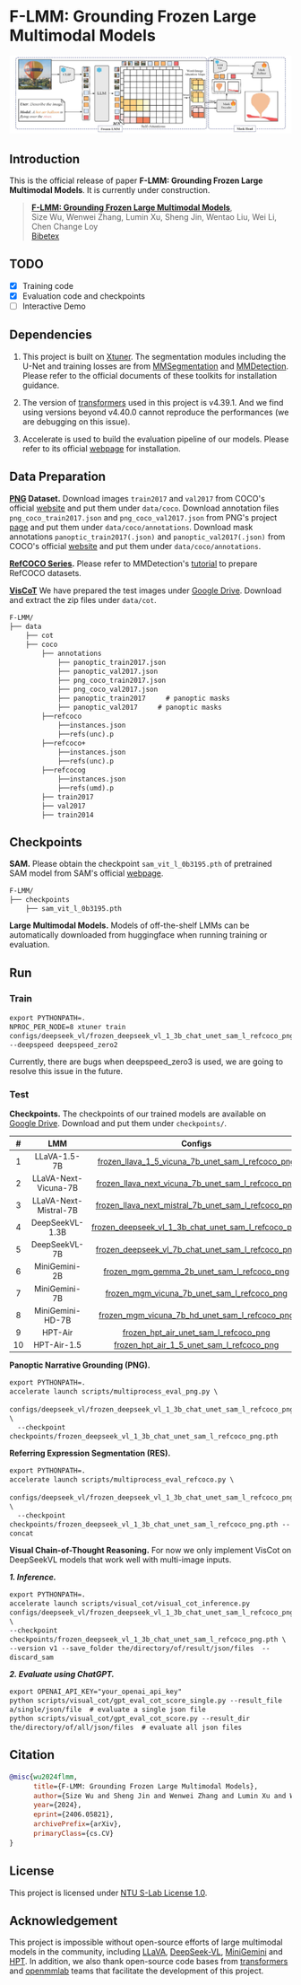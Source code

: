 # F-LMM: Grounding Frozen Large Multimodal Models
![](flmm_pipeline.jpg)
## Introduction

This is the official release of paper **F-LMM: Grounding Frozen Large Multimodal Models**. 
It is currently under construction.

> [**F-LMM: Grounding Frozen Large Multimodal Models**](https://arxiv.org/abs/2406.05821),            
> Size Wu, Wenwei Zhang, Lumin Xu, Sheng Jin, Wentao Liu, Wei Li, Chen Change Loy            
> [Bibetex](https://github.com/wusize/F-LMM#citation)

## TODO
- [x] Training code
- [x] Evaluation code and checkpoints
- [ ] Interactive Demo

## Dependencies

1. This project is built on [Xtuner](https://github.com/InternLM/xtuner). The segmentation modules 
including the U-Net and training losses are 
from [MMSegmentation](https://github.com/open-mmlab/mmsegmentation) and 
[MMDetection](https://github.com/open-mmlab/mmdetection). Please refer to the official documents of these toolkits for installation guidance.

2. The version of [transformers](https://github.com/huggingface/transformers) used in this project is v4.39.1. And we
find using versions beyond v4.40.0 cannot reproduce the performances (we are debugging on this issue). 

3. Accelerate is used to build the evaluation pipeline of our models. Please refer to its official
[webpage](https://github.com/huggingface/accelerate) for installation.

## Data Preparation
**[PNG](https://github.com/BCV-Uniandes/PNG) Dataset.** Download images `train2017` and `val2017`
from COCO's official [website](https://cocodataset.org/#home) and put them under `data/coco`. Download annotation
files `png_coco_train2017.json` and `png_coco_val2017.json` from PNG's project [page](https://bcv-uniandes.github.io/panoptic-narrative-grounding/#downloads) 
and put them under `data/coco/annotations`. Download mask annotations `panoptic_train2017(.json)` and `panoptic_val2017(.json)` from
COCO's official [website](http://images.cocodataset.org/annotations/panoptic_annotations_trainval2017.zip) and put
them under `data/coco/annotations`.

**[RefCOCO Series](https://github.com/lichengunc/refer).** Please refer to MMDetection's
[tutorial](https://mmdetection.readthedocs.io/en/latest/user_guides/dataset_prepare.html#refcoco-dataset-preparation)
to prepare RefCOCO datasets.


**[VisCoT](https://github.com/deepcs233/Visual-CoT)** We have prepared the test images under 
[Google Drive](https://drive.google.com/drive/folders/1j25nY7i47OudmyzZFyps8NmzVHx6sf5O?usp=drive_link). Download and
extract the zip files under `data/cot`.

```text
F-LMM/
├── data
    ├── cot
    ├── coco
        ├── annotations
            ├── panoptic_train2017.json
            ├── panoptic_val2017.json
            ├── png_coco_train2017.json
            ├── png_coco_val2017.json
            ├── panoptic_train2017     # panoptic masks
            ├── panoptic_val2017     # panoptic masks
        ├──refcoco
            ├──instances.json
            ├──refs(unc).p
        ├──refcoco+
            ├──instances.json
            ├──refs(unc).p
        ├──refcocog
            ├──instances.json
            ├──refs(umd).p
        ├── train2017
        ├── val2017
        ├── train2014
```


## Checkpoints
**SAM.** Please obtain the checkpoint `sam_vit_l_0b3195.pth` of pretrained SAM model from SAM's official
[webpage](https://github.com/facebookresearch/segment-anything#model-checkpoints).

```text
F-LMM/
├── checkpoints
    ├── sam_vit_l_0b3195.pth
```
**Large Multimodal Models.** Models of off-the-shelf LMMs can be automatically downloaded from huggingface when running
training or evaluation.



## Run

### Train

```shell
export PYTHONPATH=.
NPROC_PER_NODE=8 xtuner train configs/deepseek_vl/frozen_deepseek_vl_1_3b_chat_unet_sam_l_refcoco_png.py --deepspeed deepspeed_zero2
```

Currently, there are bugs when deepspeed_zero3 is used, we are going to resolve this issue in the future.

### Test
**Checkpoints.**
The checkpoints of our trained models are available on 
[Google Drive](https://drive.google.com/drive/folders/1bvrDqm9m4MvcocuwvvkGf_qYRBfvr0K7?usp=sharing). Download and put
them under `checkpoints/`.

| #  |          LMM         |                                                            Configs                                                             |                                         Checkpoints                                         |
|:--:|:---------------------:|:------------------------------------------------------------------------------------------------------------------------------:|:-------------------------------------------------------------------------------------------:|
| 1  |     LLaVA-1.5-7B          |    [frozen_llava_1_5_vicuna_7b_unet_sam_l_refcoco_png](configs/llava/frozen_llava_1_5_vicuna_7b_unet_sam_l_refcoco_png.py)     | [model](https://drive.google.com/file/d/1opjFe15B5L5JJ78gE_FsXvDnwSlwSHhh/view?usp=sharing) |
| 2  | LLaVA-Next-Vicuna-7B      |                       [frozen_llava_next_vicuna_7b_unet_sam_l_refcoco_png](configs/llava_next/frozen_llava_next_vicuna_7b_unet_sam_l_refcoco_png.py)                       | [model](https://drive.google.com/file/d/1N-olLqhZdPEySt8Asu2cvLJBaL1VHTqa/view?usp=drive_link) |
| 3  | LLaVA-Next-Mistral-7B      |                      [frozen_llava_next_mistral_7b_unet_sam_l_refcoco_png](configs/llava_next/frozen_llava_next_mistral_7b_unet_sam_l_refcoco_png.py)                       | [model](https://drive.google.com/file/d/13rHaEZ62Q-VX5iKhOQnlm4yH1TMOBalH/view?usp=drive_link) |
| 4  |    DeepSeekVL-1.3B         |                      [frozen_deepseek_vl_1_3b_chat_unet_sam_l_refcoco_png](configs/deepseek_vl/frozen_deepseek_vl_1_3b_chat_unet_sam_l_refcoco_png.py)                      | [model](https://drive.google.com/file/d/1UXcjJrrpTm1bNphvPNjvol9gUfvzNbjA/view?usp=drive_link) |
| 5  |     DeepSeekVL-7B         |                       [frozen_deepseek_vl_7b_chat_unet_sam_l_refcoco_png](configs/deepseek_vl/frozen_deepseek_vl_7b_chat_unet_sam_l_refcoco_png.py)                       | [model](https://drive.google.com/file/d/1LOwIAYVyR51e34ksV9jz-GGiFfmkZLj_/view?usp=drive_link) |
| 6  |     MiniGemini-2B       |                              [frozen_mgm_gemma_2b_unet_sam_l_refcoco_png](configs/mgm/frozen_mgm_gemma_2b_unet_sam_l_refcoco_png.py)                               | [model](https://drive.google.com/file/d/13wHk-dHa4in1rfIRzKCf-xEHwhaCz_6Y/view?usp=drive_link) |
| 7  |     MiniGemini-7B       |                              [frozen_mgm_vicuna_7b_unet_sam_l_refcoco_png](configs/mgm/frozen_mgm_vicuna_7b_unet_sam_l_refcoco_png.py)                              | [model](https://drive.google.com/file/d/1Gg57bLJfx2zvYQyyE7Fjfw3hCq9ucVyN/view?usp=drive_link) |
| 8  |   MiniGemini-HD-7B      |                            [frozen_mgm_vicuna_7b_hd_unet_sam_l_refcoco_png](configs/mgm/frozen_mgm_vicuna_7b_hd_unet_sam_l_refcoco_png.py)                             | [model](https://drive.google.com/file/d/1CDRI1l0FdTra7EZH_NNEha_QfA2cdbYb/view?usp=drive_link) |
| 9  |        HPT-Air           |                                 [frozen_hpt_air_unet_sam_l_refcoco_png](configs/hpt/frozen_hpt_air_unet_sam_l_refcoco_png.py)                                 | [model](https://drive.google.com/file/d/1_gU4olEjsYvBvcq6yWGklSxNAv-Yz44T/view?usp=drive_link) |
| 10 |      HPT-Air-1.5          |                               [frozen_hpt_air_1_5_unet_sam_l_refcoco_png](configs/hpt/frozen_hpt_air_1_5_unet_sam_l_refcoco_png.py)                               | [model](https://drive.google.com/file/d/1Q-asMx7C3onXnmxqEZzecMHHCccqkzaP/view?usp=drive_link) |


**Panoptic Narrative Grounding (PNG).**
```shell
export PYTHONPATH=.
accelerate launch scripts/multiprocess_eval_png.py \
 configs/deepseek_vl/frozen_deepseek_vl_1_3b_chat_unet_sam_l_refcoco_png.py \
  --checkpoint checkpoints/frozen_deepseek_vl_1_3b_chat_unet_sam_l_refcoco_png.pth
```
**Referring Expression Segmentation (RES).**
```shell
export PYTHONPATH=.
accelerate launch scripts/multiprocess_eval_refcoco.py \
 configs/deepseek_vl/frozen_deepseek_vl_1_3b_chat_unet_sam_l_refcoco_png.py \
  --checkpoint checkpoints/frozen_deepseek_vl_1_3b_chat_unet_sam_l_refcoco_png.pth --concat
```
**Visual Chain-of-Thought Reasoning.** For now we only implement VisCot on DeepSeekVL models that work well with 
multi-image inputs. 

***1. Inference.*** 
```shell
export PYTHONPATH=.
accelerate launch scripts/visual_cot/visual_cot_inference.py configs/deepseek_vl/frozen_deepseek_vl_1_3b_chat_unet_sam_l_refcoco_png.py \
--checkpoint checkpoints/frozen_deepseek_vl_1_3b_chat_unet_sam_l_refcoco_png.pth \ 
--version v1 --save_folder the/directory/of/result/json/files  --discard_sam
```

***2. Evaluate using ChatGPT.***
```shell
export OPENAI_API_KEY="your_openai_api_key"
python scripts/visual_cot/gpt_eval_cot_score_single.py --result_file a/single/json/file  # evaluate a single json file
python scripts/visual_cot/gpt_eval_cot_score.py --result_dir the/directory/of/all/json/files  # evaluate all json files
```


## Citation

```bibtex
@misc{wu2024flmm,
      title={F-LMM: Grounding Frozen Large Multimodal Models}, 
      author={Size Wu and Sheng Jin and Wenwei Zhang and Lumin Xu and Wentao Liu and Wei Li and Chen Change Loy},
      year={2024},
      eprint={2406.05821},
      archivePrefix={arXiv},
      primaryClass={cs.CV}
}
```

## License
This project is licensed under [NTU S-Lab License 1.0](LICENSE).

## Acknowledgement

This project is impossible without open-source efforts of large multimodal models in the community, including 
[LLaVA](https://huggingface.co/llava-hf), [DeepSeek-VL](https://github.com/deepseek-ai/DeepSeek-VL), 
[MiniGemini](https://github.com/dvlab-research/MGM) and [HPT](https://github.com/HyperGAI/HPT). In addition, we also 
thank open-source code bases from [transformers](https://github.com/huggingface/transformers) and 
[openmmlab](https://github.com/open-mmlab) teams that facilitate the development of this project.

